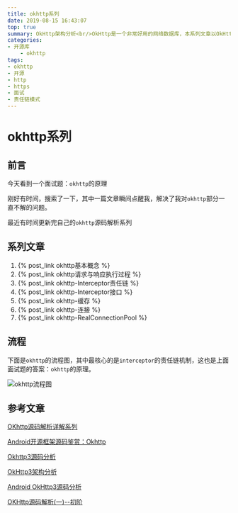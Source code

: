 ```yaml
---
title: okhttp系列
date: 2019-08-15 16:43:07
top: true
summary: OkHttp架构分析<br/>OkHttp是一个非常好用的网络数据库，本系列文章以OkHttp 3.14.2版本，也是最后一个Java版本
categories:
- 开源库
    - okhttp
tags:
- okhttp
- 开源
- http
- https
- 面试
- 责任链模式
---
```


# okhttp系列

## 前言

今天看到一个面试题：`okhttp`的原理

刚好有时间，搜索了一下，其中一篇文章瞬间点醒我，解决了我对`okhttp`部分一直不解的问题。

最近有时间更新完自己的`okhttp`源码解析系列

## 系列文章

1. {% post_link okhttp基本概念 %}
2. {% post_link okhttp请求与响应执行过程 %}
3. {% post_link okhttp-Interceptor责任链 %}
4. {% post_link okhttp-Interceptor接口 %}
5. {% post_link okhttp-缓存 %}
6. {% post_link okhttp-连接 %}
7. {% post_link okhttp-RealConnectionPool %}

## 流程

下面是`okhttp`的流程图，其中最核心的是`interceptor`的责任链机制，这也是上面面试题的答案：`okhttp`的原理。

![okhttp流程图](okhttp流程图.jpg)

## 参考文章

[OKhttp源码解析详解系列](https://www.jianshu.com/p/d98be38a6d3f)

[Android开源框架源码鉴赏：Okhttp](https://juejin.im/post/5a704ed05188255a8817f4c9#heading-0)

[Okhttp3源码分析](https://www.jianshu.com/p/b0353ed71151)

[OkHttp3架构分析](https://www.jianshu.com/p/9deec36f2759)

[Android OkHttp3源码分析](https://blog.csdn.net/baidu_36959886/article/details/90900261)

[OKHttp源码解析(一)--初阶](https://www.jianshu.com/p/82f74db14a18)

